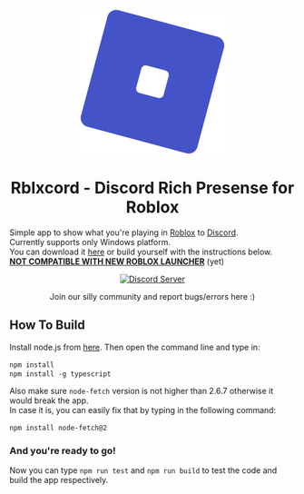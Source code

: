 <p align="center"><img src="https://raw.githubusercontent.com/Ralsin/rblxcord/main/build/icon.png" alt="Rblxcord" width="256"></p>
<h1 align="center">Rblxcord - Discord Rich Presense for Roblox</h1>

Simple app to show what you're playing in [Roblox](https://roblox.com/) to [Discord](https://discord.com/).  
Currently supports only Windows platform.  
You can download it [here](https://github.com/Ralsin/rblxcord/releases/latest) or build yourself with the instructions below.  
<ins>**NOT COMPATIBLE WITH NEW ROBLOX LAUNCHER**</ins> (yet)  

<p align="center">
  <a align="center" href="https://discord.com/invite/7VJTar7mSU">
    <img src="https://discordapp.com/api/guilds/921523680390033408/embed.png?style=banner2" alt="Discord Server" style="max-width: 100%">
  </a>
  <p align="center">Join our silly community and report bugs/errors here :)</p>
</p>

## How To Build
Install node.js from [here](https://nodejs.org/en/). Then open the command line and type in:
```
npm install
npm install -g typescript
```
Also make sure `node-fetch` version is not higher than 2.6.7 otherwise it would break the app.  
In case it is, you can easily fix that by typing in the following command:
```
npm install node-fetch@2
```
### And you're ready to go!
Now you can type `npm run test` and `npm run build` to test the code and build the app respectively.
